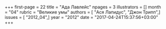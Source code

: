 +++
first-page = 22
title = "Ада Лавлейс"
npages = 3
illustrators = []
month = "04"
rubric = "Великие умы"
authors = [ "Ася Лапидус", "Джон Трипп",]
issues = [ "2012_04",]
year = "2012"
date = "2017-04-24T15:37:56+03:00"
+++
